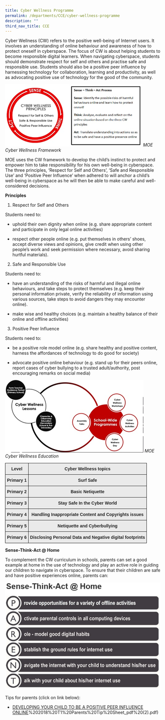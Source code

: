 ```yaml
---
title: Cyber Wellness Programme
permalink: /departments/CCE/cyber-wellness-programme
description: ""
third_nav_title: CCE
---
```

Cyber Wellness (CW) refers to the positive well-being of Internet users. It involves an understanding of online behaviour and awareness of how to protect oneself in cyberspace. The focus of CW is about helping students to become responsible digital learners. When navigating cyberspace, students should demonstrate respect for self and others and practise safe and responsible use. Students should also be a positive peer influence by harnessing technology for collaboration, learning and productivity, as well as advocating positive use of technology for the good of the community.

![](/images/cwp.jpeg)
*MOE Cyber Wellness Framework*

MOE uses the CW framework to develop the child’s instinct to protect and empower him to take responsibility for his own well-being in cyberspace. The three principles, ‘Respect for Self and Others’, ‘Safe and Responsible Use’ and ‘Positive Peer Influence’ when adhered to will anchor a child’s well-being in cyberspace as he will then be able to make careful and well-considered decisions.

**Principles**

1. Respect for Self and Others

Students need to:

* uphold their own dignity when online (e.g. share appropriate content and participate in only legal online activities)

* respect other people online (e.g. put themselves in others’ shoes, accept diverse views and opinions, give credit when using other people’s work and seek permission where necessary, avoid sharing hurtful materials).

2.  Safe and Responsible Use

Students need to:

* have an understanding of the risks of harmful and illegal online behaviours, and take steps to protect themselves (e.g. keep their personal information private, verify the reliability of information using various sources, take steps to avoid dangers they may encounter online).

* make wise and healthy choices (e.g. maintain a healthy balance of their online and offline activities)

3. Positive Peer Influence

Students need to:

  

* be a positive role model online (e.g. share healthy and positive content, harness the affordances of technology to do good for society)

* advocate positive online behaviour (e.g. stand up for their peers online, report cases of cyber bullying to a trusted adult/authority, post encouraging remarks on social media)

![](/images/cwp2.jpeg)
*MOE Cyber Wellness Education*

<style type="text/css">
.tg  {border-collapse:collapse;border-spacing:0;}
.tg td{border-color:black;border-style:solid;border-width:1px;font-family:Arial, sans-serif;font-size:14px;
  overflow:hidden;padding:10px 5px;word-break:normal;}
.tg th{border-color:black;border-style:solid;border-width:1px;font-family:Arial, sans-serif;font-size:14px;
  font-weight:normal;overflow:hidden;padding:10px 5px;word-break:normal;}
.tg .tg-n4qt{background-color:#EAEAEA;color:#222;font-weight:bold;text-align:center;vertical-align:top}
</style>
<table class="tg">
<thead>
  <tr>
    <th class="tg-n4qt">Level</th>
    <th class="tg-n4qt"> Cyber Wellness topics</th>
  </tr>
</thead>
<tbody>
  <tr>
    <td class="tg-n4qt">Primary 1</td>
    <td class="tg-n4qt">Surf Safe</td>
  </tr>
  <tr>
    <td class="tg-n4qt">Primary 2</td>
    <td class="tg-n4qt">Basic Netiquette</td>
  </tr>
  <tr>
    <td class="tg-n4qt">Primary 3</td>
    <td class="tg-n4qt">Stay Safe In the Cyber World</td>
  </tr>
  <tr>
    <td class="tg-n4qt">Primary 4</td>
    <td class="tg-n4qt">Handling Inappropriate Content and Copyrights issues</td>
  </tr>
  <tr>
    <td class="tg-n4qt">Primary 5</td>
    <td class="tg-n4qt">Netiquette and Cyberbullying</td>
  </tr>
  <tr>
    <td class="tg-n4qt">Primary 6</td>
    <td class="tg-n4qt">Disclosing Personal Data and Negative digital footprints</td>
  </tr>
</tbody>
</table>

**Sense-Think-Act @ Home**  

To complement the CW curriculum in schools, parents can set a good example at home in the use of technology and play an active role in guiding our children to navigate in cyberspace. To ensure that their children are safe and have positive experiences online, parents can:

![](/images/cwp3.jpeg)

Tips for parents (click on link below):

* [DEVELOPING YOUR CHILD TO BE A POSITIVE PEER INFLUENCE ONLINE](/files/3B)%202018%20T1%20Parents%20Tip%20Sheet_pdf%20(2).pdf)